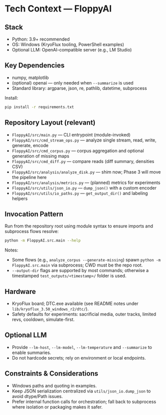 # Tech Context — FloppyAI

## Stack
- Python: 3.9+ recommended
- OS: Windows (KryoFlux tooling, PowerShell examples)
- Optional LLM: OpenAI-compatible server (e.g., LM Studio)

## Key Dependencies
- numpy, matplotlib
- (optional) openai — only needed when `--summarize` is used
- Standard library: argparse, json, re, pathlib, datetime, subprocess

Install:
```bash
pip install -r requirements.txt
```

## Repository Layout (relevant)
- `FloppyAI/src/main.py` — CLI entrypoint (module-invoked)
- `FloppyAI/src/cmd_stream_ops.py` — analyze single stream, read, write, generate, encode
- `FloppyAI/src/cmd_corpus.py` — corpus aggregation and optional generation of missing maps
- `FloppyAI/src/cmd_diff.py` — compare reads (diff summary, densities CSV)
- `FloppyAI/src/analysis/analyze_disk.py` — shim now; Phase 3 will move the pipeline here
- `FloppyAI/src/analysis/metrics.py` — (planned) metrics for experiments
- `FloppyAI/src/utils/json_io.py` — `dump_json()` with a custom encoder
- `FloppyAI/src/utils/io_paths.py` — `get_output_dir()` and labeling helpers

## Invocation Pattern
Run from the repository root using module syntax to ensure imports and subprocess flows resolve:
```bash
python -m FloppyAI.src.main --help
```

Notes:
- Some flows (e.g., `analyze_corpus --generate-missing`) spawn `python -m FloppyAI.src.main` via subprocess; CWD must be the repo root.
- `--output-dir` flags are supported by most commands; otherwise a timestamped `test_outputs/<timestamp>/` folder is used.

## Hardware
- KryoFlux board; DTC.exe available (see README notes under `lib/kryoflux_3.50_windows_r2/dtc/`).
- Safety defaults for experiments: sacrificial media, outer tracks, limited revs, cooldown, simulate-first.

## Optional LLM
- Provide `--lm-host`, `--lm-model`, `--lm-temperature` and `--summarize` to enable summaries.
- Do not hardcode secrets; rely on environment or local endpoints.

## Constraints & Considerations
- Windows paths and quoting in examples.
- Keep JSON serialization centralized via `utils/json_io.dump_json` to avoid dtype/Path issues.
- Prefer internal function calls for orchestration; fall back to subprocess where isolation or packaging makes it safer.
